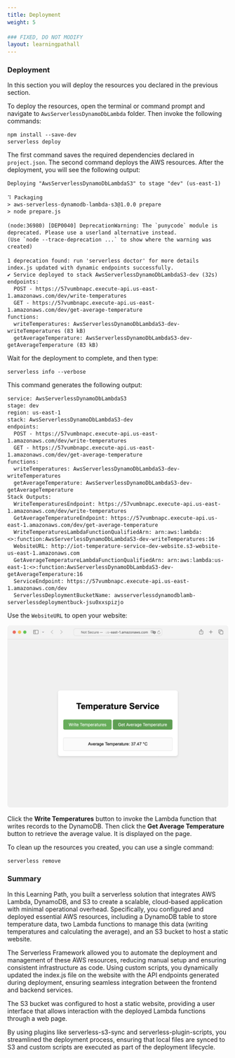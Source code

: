 ```yaml
---
title: Deployment
weight: 5

### FIXED, DO NOT MODIFY
layout: learningpathall
---
```



### Deployment
In this section you will deploy the resources you declared in the previous section.

To deploy the resources, open the terminal or command prompt and navigate to `AwsServerlessDynamoDbLambda` folder. Then invoke the following commands:

```console
npm install --save-dev   
serverless deploy
```

The first command saves the required dependencies declared in `project.json`. The second command deploys the AWS resources. After the deployment, you will see the following output:

```output
Deploying "AwsServerlessDynamoDbLambdaS3" to stage "dev" (us-east-1)

⠹ Packaging
> aws-serverless-dynamodb-lambda-s3@1.0.0 prepare
> node prepare.js

(node:36980) [DEP0040] DeprecationWarning: The `punycode` module is deprecated. Please use a userland alternative instead.
(Use `node --trace-deprecation ...` to show where the warning was created)

1 deprecation found: run 'serverless doctor' for more details
index.js updated with dynamic endpoints successfully.
✔ Service deployed to stack AwsServerlessDynamoDbLambdaS3-dev (32s)
endpoints:
  POST - https://57vumbnapc.execute-api.us-east-1.amazonaws.com/dev/write-temperatures
  GET - https://57vumbnapc.execute-api.us-east-1.amazonaws.com/dev/get-average-temperature
functions:
  writeTemperatures: AwsServerlessDynamoDbLambdaS3-dev-writeTemperatures (83 kB)
  getAverageTemperature: AwsServerlessDynamoDbLambdaS3-dev-getAverageTemperature (83 kB)
```

Wait for the deployment to complete, and then type:

```console
serverless info --verbose
```

This command generates the following output:
```output
service: AwsServerlessDynamoDbLambdaS3
stage: dev
region: us-east-1
stack: AwsServerlessDynamoDbLambdaS3-dev
endpoints:
  POST - https://57vumbnapc.execute-api.us-east-1.amazonaws.com/dev/write-temperatures
  GET - https://57vumbnapc.execute-api.us-east-1.amazonaws.com/dev/get-average-temperature
functions:
  writeTemperatures: AwsServerlessDynamoDbLambdaS3-dev-writeTemperatures
  getAverageTemperature: AwsServerlessDynamoDbLambdaS3-dev-getAverageTemperature
Stack Outputs:
  WriteTemperaturesEndpoint: https://57vumbnapc.execute-api.us-east-1.amazonaws.com/dev/write-temperatures
  GetAverageTemperatureEndpoint: https://57vumbnapc.execute-api.us-east-1.amazonaws.com/dev/get-average-temperature
  WriteTemperaturesLambdaFunctionQualifiedArn: arn:aws:lambda:<>:function:AwsServerlessDynamoDbLambdaS3-dev-writeTemperatures:16
  WebsiteURL: http://iot-temperature-service-dev-website.s3-website-us-east-1.amazonaws.com
  GetAverageTemperatureLambdaFunctionQualifiedArn: arn:aws:lambda:us-east-1:<>:function:AwsServerlessDynamoDbLambdaS3-dev-getAverageTemperature:16
  ServiceEndpoint: https://57vumbnapc.execute-api.us-east-1.amazonaws.com/dev
  ServerlessDeploymentBucketName: awsserverlessdynamodblamb-serverlessdeploymentbuck-jsu0xxspizjo
```

Use the `WebsiteURL` to open your website:

![fig1](figures/01.png)

Click the **Write Temperatures** button to invoke the Lambda function that writes records to the DynamoDB. Then click the **Get Average Temperature** button to retrieve the average value. It is displayed on the page.

To clean up the resources you created, you can use a single command:

```console
serverless remove
```

### Summary
In this Learning Path, you built a serverless solution that integrates AWS Lambda, DynamoDB, and S3 to create a scalable, cloud-based application with minimal operational overhead. Specifically, you configured and deployed essential AWS resources, including a DynamoDB table to store temperature data, two Lambda functions to manage this data (writing temperatures and calculating the average), and an S3 bucket to host a static website.

The Serverless Framework allowed you to automate the deployment and management of these AWS resources, reducing manual setup and ensuring consistent infrastructure as code. Using custom scripts, you dynamically updated the index.js file on the website with the API endpoints generated during deployment, ensuring seamless integration between the frontend and backend services.

The S3 bucket was configured to host a static website, providing a user interface that allows interaction with the deployed Lambda functions through a web page.

By using plugins like serverless-s3-sync and serverless-plugin-scripts, you streamlined the deployment process, ensuring that local files are synced to S3 and custom scripts are executed as part of the deployment lifecycle.

